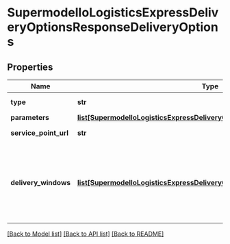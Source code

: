 # SupermodelIoLogisticsExpressDeliveryOptionsResponseDeliveryOptions

## Properties
Name | Type | Description | Notes
------------ | ------------- | ------------- | -------------
**type** | **str** | The name of delivery option\&quot; | 
**parameters** | [**list[SupermodelIoLogisticsExpressDeliveryOptionsResponseParameters]**](SupermodelIoLogisticsExpressDeliveryOptionsResponseParameters.md) |  | 
**service_point_url** | **str** | Returned only for type&#x3D;servicePoint | [optional] 
**delivery_windows** | [**list[SupermodelIoLogisticsExpressDeliveryOptionsResponseDeliveryWindows]**](SupermodelIoLogisticsExpressDeliveryOptionsResponseDeliveryWindows.md) | Returned only for type&#x3D;scheduleDelivery and vacationHold. Important: the start and end datetime field values must be among the options provided in GET delivery-option response.  | [optional] 

[[Back to Model list]](../README.md#documentation-for-models) [[Back to API list]](../README.md#documentation-for-api-endpoints) [[Back to README]](../README.md)

